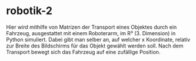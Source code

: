 # robotik-2
Hier wird mithilfe von Matrizen der Transport eines Objektes durch ein Fahrzeug, ausgestattet mit einem Roboterarm, im R³ (3. Dimension) in Python simuliert. Dabei gibt man selber an, auf welcher x Koordinate, relativ zur Breite des Bildschirms für das Objekt gewählt werden soll. Nach dem Transport bewegt sich das Fahrzeug auf eine zufällige Position.

